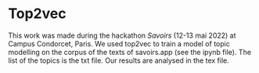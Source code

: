 # Top2vec

This work was made during the hackathon _Savoirs_ (12-13 mai 2022) at Campus Condorcet, Paris. We used top2vec to train a model of topic modelling on the corpus of the texts of savoirs.app (see the ipynb file). The list of the topics is the txt file. Our results are analysed in the tex file.
